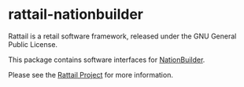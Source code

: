 
# rattail-nationbuilder

Rattail is a retail software framework, released under the GNU General
Public License.

This package contains software interfaces for
[NationBuilder](https://nationbuilder.com/).

Please see the [Rattail Project](https://rattailproject.org/)
for more information.
